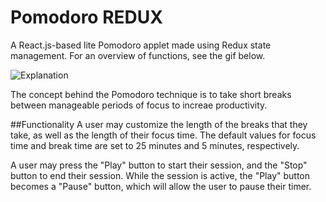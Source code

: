 # Pomodoro REDUX

A React.js-based lite Pomodoro applet made using Redux state management. For an overview of functions, see the gif below.

![Explanation](/images/pomodoro-explanation.gif)

The concept behind the Pomodoro technique is to take short breaks between manageable periods of focus to increae productivity.

##Functionality
A user may customize the length of the breaks that they take, as well as the length of their focus time. The default values for focus time and break time are set to 25 minutes and 5 minutes, respectively.

A user may press the "Play" button to start their session, and the "Stop" button to end their session. While the session is active, the "Play" button becomes a "Pause" button, which will allow the user to pause their timer.

